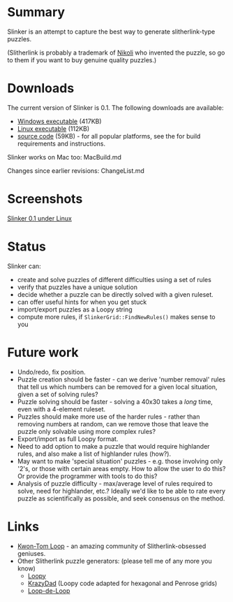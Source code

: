 Summary
=======

Slinker is an attempt to capture the best way to generate slitherlink-type puzzles. 

(Slitherlink is probably a trademark of [Nikoli](http://www.nikoli.co.jp) who invented the puzzle, so go to them if you want to buy genuine quality puzzles.)

Downloads
=========

The current version of Slinker is 0.1. The following downloads are available:

  * [Windows executable](https://github.com/timhutton/slinker/releases/download/release-0.1/Slinker-0.1.1-win32.exe) (417KB)
  * [Linux executable](https://github.com/timhutton/slinker/releases/download/release-0.1/Slinker-0.1.0-Linux.sh) (112KB)
  * [source code](https://github.com/timhutton/slinker/releases/download/release-0.1/Slinker-0.1.0-Source.tar.gz) (59KB) - for all popular platforms, see the [](README.txt) for build requirements and instructions.

Slinker works on Mac too: MacBuild.md 

Changes since earlier revisions: ChangeList.md

Screenshots
===========

[Slinker 0.1 under Linux](https://github.com/timhutton/slinker/releases/download/release-0.1/slinker-0.1_screenshot1_linux.png)


Status
======

Slinker can:
  * create and solve puzzles of different difficulties using a set of rules
  * verify that puzzles have a unique solution
  * decide whether a puzzle can be directly solved with a given ruleset.
  * can offer useful hints for when you get stuck
  * import/export puzzles as a Loopy string
  * compute more rules, if `SlinkerGrid::FindNewRules()` makes sense to you

Future work
===========

  * Undo/redo, fix position.
  * Puzzle creation should be faster - can we derive 'number removal' rules that tell us which numbers can be removed for a given local situation, given a set of solving rules?
  * Puzzle solving should be faster - solving a 40x30 takes a _long_ time, even with a 4-element ruleset.
  * Puzzles should make more use of the harder rules - rather than removing numbers at random, can we remove those that leave the puzzle only solvable using more complex rules?
  * Export/import as full Loopy format.
  * Need to add option to make a puzzle that would require highlander rules, and also make a list of highlander rules (how?).
  * May want to make 'special situation' puzzles - e.g. those involving only '2's, or those with certain areas empty. How to allow the user to do this? Or provide the programmer with tools to do this?
  * Analysis of puzzle difficulty - max/average level of rules required to solve, need for highlander, etc.? Ideally we'd like to be able to rate every puzzle as scientifically as possible, and seek consensus on the method. 

Links
=====

  * [Kwon-Tom Loop](http://www.kwontomloop.com) - an amazing community of Slitherlink-obsessed geniuses.
  * Other Slitherlink puzzle generators: (please tell me of any more you know)
    * [Loopy](http://www.chiark.greenend.org.uk/~sgtatham/puzzles/)
    * [KrazyDad](http://www.krazydad.com/slitherlink/) (Loopy code adapted for hexagonal and Penrose grids)
    * [Loop-de-Loop](http://www.deadofnight.org/?x=other)

